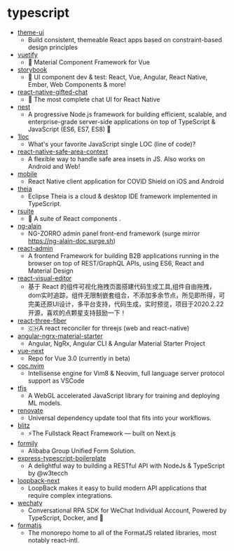 # typescript
- [theme-ui](https://github.com/system-ui/theme-ui)
  - Build consistent, themeable React apps based on constraint-based design principles
- [vuetify](https://github.com/vuetifyjs/vuetify)
  - 🐉 Material Component Framework for Vue
- [storybook](https://github.com/storybookjs/storybook)
  - 📓 UI component dev & test: React, Vue, Angular, React Native, Ember, Web Components & more!
- [react-native-gifted-chat](https://github.com/FaridSafi/react-native-gifted-chat)
  - 💬 The most complete chat UI for React Native
- [nest](https://github.com/nestjs/nest)
  - A progressive Node.js framework for building efficient, scalable, and enterprise-grade server-side applications on top of TypeScript & JavaScript (ES6, ES7, ES8) 🚀
- [1loc](https://github.com/phuoc-ng/1loc)
  - What's your favorite JavaScript single LOC (line of code)?
- [react-native-safe-area-context](https://github.com/th3rdwave/react-native-safe-area-context)
  - A flexible way to handle safe area insets in JS. Also works on Android and Web!
- [mobile](https://github.com/CovidShield/mobile)
  - React Native client application for COVID Shield on iOS and Android
- [theia](https://github.com/eclipse-theia/theia)
  - Eclipse Theia is a cloud & desktop IDE framework implemented in TypeScript.
- [rsuite](https://github.com/rsuite/rsuite)
  - 🧱 A suite of React components .
- [ng-alain](https://github.com/ng-alain/ng-alain)
  - NG-ZORRO admin panel front-end framework (surge mirror https://ng-alain-doc.surge.sh)
- [react-admin](https://github.com/marmelab/react-admin)
  - A frontend Framework for building B2B applications running in the browser on top of REST/GraphQL APIs, using ES6, React and Material Design
- [react-visual-editor](https://github.com/anye931123/react-visual-editor)
  - 基于 React 的组件可视化拖拽页面搭建代码生成工具,组件自由拖拽，dom实时追踪，组件无限制嵌套组合，不添加多余节点，所见即所得，可完美还原UI设计，多平台支持，代码生成，实时预览，项目于2020.2.22开源，喜欢的点颗星支持鼓励一下！
- [react-three-fiber](https://github.com/react-spring/react-three-fiber)
  - 🇨🇭A react reconciler for threejs (web and react-native)
- [angular-ngrx-material-starter](https://github.com/tomastrajan/angular-ngrx-material-starter)
  - Angular, NgRx, Angular CLI & Angular Material Starter Project
- [vue-next](https://github.com/vuejs/vue-next)
  - Repo for Vue 3.0 (currently in beta)
- [coc.nvim](https://github.com/neoclide/coc.nvim)
  - Intellisense engine for Vim8 & Neovim, full language server protocol support as VSCode
- [tfjs](https://github.com/tensorflow/tfjs)
  - A WebGL accelerated JavaScript library for training and deploying ML models.
- [renovate](https://github.com/renovatebot/renovate)
  - Universal dependency update tool that fits into your workflows.
- [blitz](https://github.com/blitz-js/blitz)
  - ⚡️The Fullstack React Framework — built on Next.js
- [formily](https://github.com/alibaba/formily)
  - Alibaba Group Unified Form Solution.
- [express-typescript-boilerplate](https://github.com/w3tecch/express-typescript-boilerplate)
  - A delightful way to building a RESTful API with NodeJs & TypeScript by @w3tecch
- [loopback-next](https://github.com/strongloop/loopback-next)
  - LoopBack makes it easy to build modern API applications that require complex integrations.
- [wechaty](https://github.com/wechaty/wechaty)
  - Conversational RPA SDK for WeChat Individual Account, Powered by TypeScript, Docker, and 💖
- [formatjs](https://github.com/formatjs/formatjs)
  - The monorepo home to all of the FormatJS related libraries, most notably react-intl.
